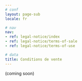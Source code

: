 ```yaml
---
# conf
layout: page-sub
locale: fr

# nav
nav:
- ref: legal-notice/index
- ref: legal-notice/terms-of-sale
- ref: legal-notice/terms-of-use

# data
title: Conditions de vente
---
```

(coming soon)

